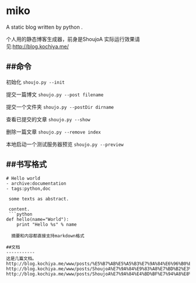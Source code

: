 miko
=========
A static blog written by python . 

个人用的静态博客生成器，前身是ShoujoA
实际运行效果请见:http://blog.kochiya.me/

##命令
-------------

初始化
`shoujo.py --init`

提交一篇博文
`shoujo.py --post filename`

提交一个文件夹
`shoujo.py --postDir dirname`

查看已提交的文章
`shoujo.py --show`

删除一篇文章
`shoujo.py --remove index`

本地启动一个测试服务器预览
`shoujo.py --preview`

##书写格式
-----------

```
# Hello world
- archive:documentation
- tags:python,doc

 some texts as abstract.

 content.
 ```python
def hello(name="World"):
    print "Hello %s" % name
 ```
```
  摘要和内容都直接支持markdown格式

##文档
-----------
这是几篇文档。
http://blog.kochiya.me/www/posts/%E5%B7%AB%E5%A5%B3%E7%9A%84%E6%96%B0%E5%B9%B4.html
http://blog.kochiya.me/www/posts/ShoujoA%E7%9A%84%E9%83%A8%E7%BD%B2%E3%80%81%E8%AF%84%E8%AE%BA%E4%BB%A5%E5%8F%8A%E5%85%B6%E5%AE%83.html
http://blog.kochiya.me/www/posts/ShoujoA%E7%9A%84%E4%BD%BF%E7%94%A8%E8%AF%B4%E6%98%8E.html
